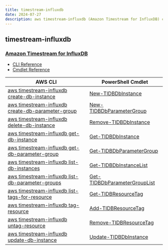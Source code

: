```yaml
---
title: timestream-influxdb
date: 2024-07-27
description: aws timestream-influxdb (Amazon Timestream for InfluxDB) command/cmdlet list.
---
```


## timestream-influxdb

### [Amazon Timestream for InfluxDB](https://aws.amazon.com/timestream/)

* [CLI Reference](https://awscli.amazonaws.com/v2/documentation/api/latest/reference/timestream-influxdb/index.html)
* [Cmdlet Reference](https://docs.aws.amazon.com/powershell/latest/reference/items/TimestreamInfluxDB_cmdlets.html)

|AWS CLI|PowerShell Cmdlet|
|----|----|
|[aws timestream-influxdb create-db-instance](https://awscli.amazonaws.com/v2/documentation/api/latest/reference/timestream-influxdb/create-db-instance.html)|[New-TIDBDbInstance](https://docs.aws.amazon.com/powershell/latest/reference/items/New-TIDBDbInstance.html)|
|[aws timestream-influxdb create-db-parameter-group](https://awscli.amazonaws.com/v2/documentation/api/latest/reference/timestream-influxdb/create-db-parameter-group.html)|[New-TIDBDbParameterGroup](https://docs.aws.amazon.com/powershell/latest/reference/items/New-TIDBDbParameterGroup.html)|
|[aws timestream-influxdb delete-db-instance](https://awscli.amazonaws.com/v2/documentation/api/latest/reference/timestream-influxdb/delete-db-instance.html)|[Remove-TIDBDbInstance](https://docs.aws.amazon.com/powershell/latest/reference/items/Remove-TIDBDbInstance.html)|
|[aws timestream-influxdb get-db-instance](https://awscli.amazonaws.com/v2/documentation/api/latest/reference/timestream-influxdb/get-db-instance.html)|[Get-TIDBDbInstance](https://docs.aws.amazon.com/powershell/latest/reference/items/Get-TIDBDbInstance.html)|
|[aws timestream-influxdb get-db-parameter-group](https://awscli.amazonaws.com/v2/documentation/api/latest/reference/timestream-influxdb/get-db-parameter-group.html)|[Get-TIDBDbParameterGroup](https://docs.aws.amazon.com/powershell/latest/reference/items/Get-TIDBDbParameterGroup.html)|
|[aws timestream-influxdb list-db-instances](https://awscli.amazonaws.com/v2/documentation/api/latest/reference/timestream-influxdb/list-db-instances.html)|[Get-TIDBDbInstanceList](https://docs.aws.amazon.com/powershell/latest/reference/items/Get-TIDBDbInstanceList.html)|
|[aws timestream-influxdb list-db-parameter-groups](https://awscli.amazonaws.com/v2/documentation/api/latest/reference/timestream-influxdb/list-db-parameter-groups.html)|[Get-TIDBDbParameterGroupList](https://docs.aws.amazon.com/powershell/latest/reference/items/Get-TIDBDbParameterGroupList.html)|
|[aws timestream-influxdb list-tags-for-resource](https://awscli.amazonaws.com/v2/documentation/api/latest/reference/timestream-influxdb/list-tags-for-resource.html)|[Get-TIDBResourceTag](https://docs.aws.amazon.com/powershell/latest/reference/items/Get-TIDBResourceTag.html)|
|[aws timestream-influxdb tag-resource](https://awscli.amazonaws.com/v2/documentation/api/latest/reference/timestream-influxdb/tag-resource.html)|[Add-TIDBResourceTag](https://docs.aws.amazon.com/powershell/latest/reference/items/Add-TIDBResourceTag.html)|
|[aws timestream-influxdb untag-resource](https://awscli.amazonaws.com/v2/documentation/api/latest/reference/timestream-influxdb/untag-resource.html)|[Remove-TIDBResourceTag](https://docs.aws.amazon.com/powershell/latest/reference/items/Remove-TIDBResourceTag.html)|
|[aws timestream-influxdb update-db-instance](https://awscli.amazonaws.com/v2/documentation/api/latest/reference/timestream-influxdb/update-db-instance.html)|[Update-TIDBDbInstance](https://docs.aws.amazon.com/powershell/latest/reference/items/Update-TIDBDbInstance.html)|

